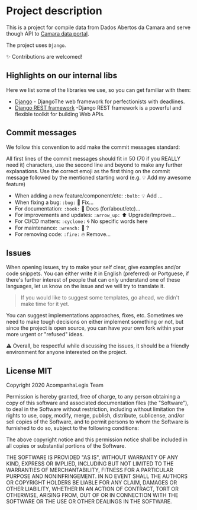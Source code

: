 # Project description

This is a project for compile data from Dados Abertos da Camara and serve though API to [Camara data portal](https://github.com/AcompanhaLegis/camara-data-portal).

The project uses `Django`.

:sparkles: Contributions are welcomed!

## Highlights on our internal libs

Here we list some of the libraries we use, so you can get familiar with them:

- [Django](https://www.djangoproject.com/) - DjangoThe web framework for perfectionists with deadlines.
- [Django REST framework](https://www.django-rest-framework.org/) -Django REST framework is a powerful and flexible toolkit for building Web APIs.

## Commit messages

We follow this convention to add make the commit messages standard:

All first lines of the commit messages should fit in 50 (70 if you REALLY need it) characters, use the second line and beyond to make any further explanations.
Use the correct emoji as the first thing on the commit message followed by the mentioned starting word (e.g. :bulb: Add my awesome feature)

- When adding a new feature/component/etc: `:bulb:` :bulb: Add ...
- When fixing a bug: `:bug:` :bug: Fix...
- For documentation: `:book:` :book: Docs (for/about/etc)...
- For improvements and updates: `:arrow_up:` :arrow_up: Upgrade/Improve...
- For CI/CD matters: `:cyclone:` :cyclone: No specific words here
- For maintenance: `:wrench:` :wrench: ?
- For removing code: `:fire:` :fire: Remove...

## Issues

When opening issues, try to make your self clear, give examples and/or code snippets. You can either write it in English (preferred) or Portguese, if there's further interest of people that can only understand one of these languages, let us know on the issue and we will try to translate it.

> If you would like to suggest some templates, go ahead, we didn't make time for it yet.

You can suggest implementations approaches, fixes, etc. Sometimes we need to make tough decisions on either implement something or not, but since the
project is open source, you can have your own fork within your more urgent or "refused" ideas.

:warning: Overall, be respectful while discussing the issues, it should be a friendly environment for anyone interested on the project.

## License MIT

Copyright 2020 AcompanhaLegis Team

Permission is hereby granted, free of charge, to any person obtaining a copy of this software and associated documentation files (the "Software"), to deal in the Software without restriction, including without limitation the rights to use, copy, modify, merge, publish, distribute, sublicense, and/or sell copies of the Software, and to permit persons to whom the Software is furnished to do so, subject to the following conditions:

The above copyright notice and this permission notice shall be included in all copies or substantial portions of the Software.

THE SOFTWARE IS PROVIDED "AS IS", WITHOUT WARRANTY OF ANY KIND, EXPRESS OR IMPLIED, INCLUDING BUT NOT LIMITED TO THE WARRANTIES OF MERCHANTABILITY, FITNESS FOR A PARTICULAR PURPOSE AND NONINFRINGEMENT. IN NO EVENT SHALL THE AUTHORS OR COPYRIGHT HOLDERS BE LIABLE FOR ANY CLAIM, DAMAGES OR OTHER LIABILITY, WHETHER IN AN ACTION OF CONTRACT, TORT OR OTHERWISE, ARISING FROM, OUT OF OR IN CONNECTION WITH THE SOFTWARE OR THE USE OR OTHER DEALINGS IN THE SOFTWARE.
